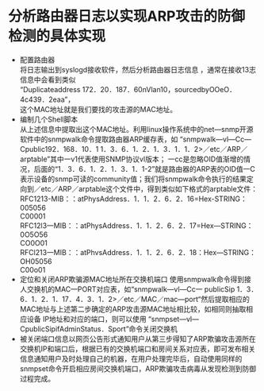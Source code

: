 # 分析路由器日志以实现ARP攻击的防御检测的具体实现

* 配置路由器  
  将日志输出到syslogd接收软件，然后分析路由器日志信息 ，通常在接收13志信息中会看到类似   
  “Duplicateaddress 172．20．187．60nVlan10，sourcedbyOOeO．4c439．2eaa”，  
  这个MAC地址就是我们要找的攻击源的MAC地址。
* 编制几个Shell脚本  
  从上述信息中提取出这个MAC地址。利用linux操作系统中的net—snmp开源软件中的snmpwalk命令提取路由器ARP缓存表，如 “snmpwalk—vl—Cc—Cpublic192．168．10．1 1．3．6．1．2．1．3．1．1．2>／etc／ARP／arptable”其中一v1代表使用SNMP协议vl版本；
一cc是忽略OID值渐增的情况，后面的“1．3．6．1．2．1．3．1．1-2”就是路由器的ARP表的OID值一C表示设备的snmp可读的community值；我们将snmpwalk命令执行的结果定向到／etc／ARP／arptable这个文件中，得到类似如下格式的arptable文件：  
RFC1213-MIB：：atPhysAddress．1．1．2．6．2．16=Hex-STRING：005056   
 C00001   
 RFC12l3一MIB：：atPhysAddress．1．1．2．6．2．17=Hex—STRING：0O5O56   
  CO0O01   
   RFCl213一MIB：：atPhvsAddress．1．1．2．6．2．18：Hex—STRING：OH05056   
    C00o01   
* 定位和关闭ARP欺骗源MAC地址所在交换机端口
  使用snmpwalk命令得到接人交换机的MAC—PORT对应表，如“snmpwalk—vl—Cc一 publicSip 1．3．6．1．2．1．17．4．3．1．2>／etc／MAC／mac—port“然后提取相应的MAC地址与上述第二步确定的ARP攻击源MAC地址相比较，如相同则抽取相应设备 IP地址和对应的端口，则可以使用 “snmpset—vl—CpublicSipifAdminStatus．Sport”命令关闭交换机 
* 被关闭端口信息以网页公告形式通知用户从第三步得知了ARP欺骗攻击源所在交换机IP和端口后，根据已有的交换机端口和房间关系对应表，即可发布相关信息通知用户及时处理自己的机器，在用户处理完毕后，自动使用同样的snmpset命令开启相应房间交换机端口，ARP欺骗攻击病毒从发现检测到防御过程完成。
  
  
